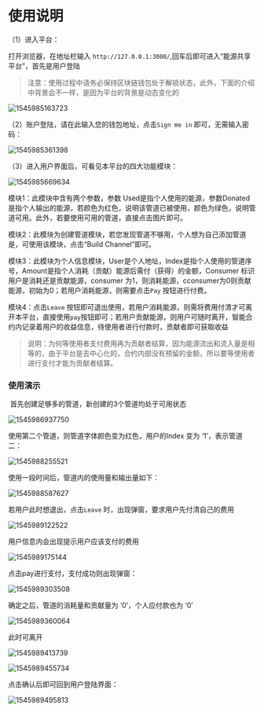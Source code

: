 # 使用说明

（1）进入平台：

打开浏览器，在地址栏输入 `http://127.0.0.1:3000/`,回车后即可进入“能源共享平台”，首先是用户登陆

> 注意：使用过程中请务必保持区块链钱包处于解锁状态，此外，下面的介绍中背景会不一样，是因为平台的背景是动态变化的

![1545985163723](C:\Users\林俊浩\AppData\Roaming\Typora\typora-user-images\1545985163723.png)

（2）账户登陆，请在此输入您的钱包地址，点击`Sign me in` 即可，无需输入密码：

![1545985361398](C:\Users\林俊浩\AppData\Roaming\Typora\typora-user-images\1545985361398.png)

（3）进入用户界面后，可看见本平台的四大功能模块：

![1545985669634](C:\Users\林俊浩\AppData\Roaming\Typora\typora-user-images\1545985669634.png)

模块1：此模块中含有两个参数，参数 Used是指个人使用的能源，参数Donated是指个人输出的能源，若颜色为红色，说明该管道已被使用，颜色为绿色，说明管道可用。此外，若要使用可用的管道，直接点击图片即可。

模块2：此模块为创建管道模块，若您发现管道不够用，个人想为自己添加管道是，可使用该模块，点击“Build Channel”即可。

模块3：此模块为个人信息模块，User是个人地址，Index是指个人使用的管道序号，Amount是指个人消耗（贡献）能源后需付（获得）的金额，Consumer 标识用户是消耗还是贡献能源，consumer 为1，则消耗能源，cconsumer为0则贡献能源，初始为0；若用户消耗能源，则需要点击`Pay` 按钮进行付费。

模块4：点击`Leave` 按钮即可退出使用，若用户消耗能源，则需将费用付清才可离开本平台，直接使用`pay`按钮即可；若用户贡献能源，则用户可随时离开，智能合约内记录着用户的收益信息，待使用者进行付款时，贡献者即可获取收益

> 说明：为何等使用者支付费用再为贡献者结算，因为能源流出和流入量是相等的，由于平台是去中心化的，合约内部没有预留的金额，所以要等使用者进行支付才能为贡献者结算。

### 使用演示

​	首先创建足够多的管道，新创建的3个管道均处于可用状态

![1545986937750](C:\Users\林俊浩\AppData\Roaming\Typora\typora-user-images\1545986937750.png)

使用第二个管道，则管道字体颜色变为红色，用户的Index 变为 ‘1’，表示管道二：

![1545988255521](C:\Users\林俊浩\AppData\Roaming\Typora\typora-user-images\1545988255521.png)

使用一段时间后，管道内的使用量和输出量如下：

![1545988587627](C:\Users\林俊浩\AppData\Roaming\Typora\typora-user-images\1545988587627.png)

若用户此时想退出，点击`Leave` 时，出现弹窗，要求用户先付清自己的费用

![1545989122522](C:\Users\林俊浩\AppData\Roaming\Typora\typora-user-images\1545989122522.png)

用户信息内会出现提示用户应该支付的费用

![1545989175144](C:\Users\林俊浩\AppData\Roaming\Typora\typora-user-images\1545989175144.png)

点击pay进行支付，支付成功则出现弹窗：

![1545989303508](C:\Users\林俊浩\AppData\Roaming\Typora\typora-user-images\1545989303508.png)

确定之后，管道的消耗量和贡献量为 ‘0’，个人应付款也为 ‘0’

![1545989360064](C:\Users\林俊浩\AppData\Roaming\Typora\typora-user-images\1545989360064.png)

此时可离开

![1545989413739](C:\Users\林俊浩\AppData\Roaming\Typora\typora-user-images\1545989413739.png)

![1545989455734](C:\Users\林俊浩\AppData\Roaming\Typora\typora-user-images\1545989455734.png)

点击确认后即可回到用户登陆界面：

![1545989495813](C:\Users\林俊浩\AppData\Roaming\Typora\typora-user-images\1545989495813.png)







